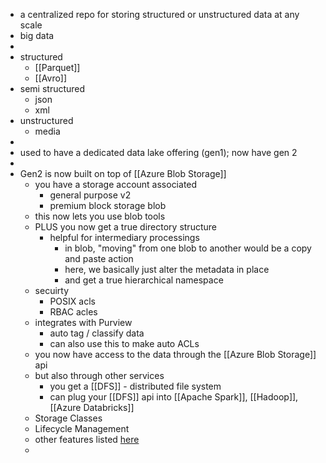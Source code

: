 - a centralized repo for storing structured or unstructured data at any scale
- big data
-
- structured
	- [[Parquet]]
	- [[Avro]]
- semi structured
	- json
	- xml
- unstructured
	- media
-
- used to have a dedicated data lake offering (gen1); now have gen 2
-
- Gen2 is now built on top of [[Azure Blob Storage]]
	- you have a storage account associated
		- general purpose v2
		- premium block storage blob
	- this now lets you use blob tools
	- PLUS you now get a true directory structure
		- helpful for intermediary processings
			- in blob, "moving" from one blob to another would be a copy and paste action
			- here, we basically just alter the metadata in place
			- and get a true hierarchical namespace
	- secuirty
		- POSIX acls
		- RBAC acles
	- integrates with Purview
		- auto tag / classify data
		- can also use this to make auto ACLs
	- you now have access to the data through the [[Azure Blob Storage]] api
	- but also through other services
		- you get a [[DFS]] - distributed file system
		- can plug your [[DFS]] api into [[Apache Spark]], [[Hadoop]], [[Azure Databricks]]
	- Storage Classes
	- Lifecycle Management
	- other features listed [here](https://learn.microsoft.com/en-us/azure/storage/blobs/storage-feature-support-in-storage-accounts)
	-